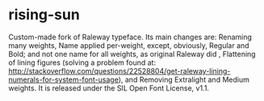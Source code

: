 # rising-sun
Custom-made fork of Raleway typeface. Its main changes are: Renaming many weights, Name applied per-weight, except, obviously, Regular and Bold; and not one name for all weights, as original Raleway did , Flattening of lining figures (solving a problem found at: <http://stackoverflow.com/questions/22528804/get-raleway-lining-numerals-for-system-font-usage>), and Removing Extralight and Medium weights. It is released under the SIL Open Font License, v1.1.
